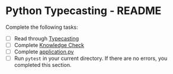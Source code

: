 # Python Typecasting - README
Complete the following tasks:
- [ ] Read through [Typecasting](typecasting.md)
- [ ] Complete [Knowledge Check](knowledge_check.md)
- [ ] Complete [application.py](application.py)
- [ ] Run `pytest` in your current directory.  If there are no errors, you completed this section.